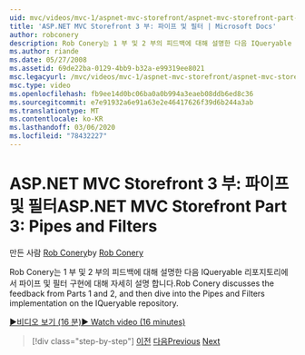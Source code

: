 ```yaml
---
uid: mvc/videos/mvc-1/aspnet-mvc-storefront/aspnet-mvc-storefront-part-3-pipes-and-filters
title: 'ASP.NET MVC Storefront 3 부: 파이프 및 필터 | Microsoft Docs'
author: robconery
description: Rob Conery는 1 부 및 2 부의 피드백에 대해 설명한 다음 IQueryable 리포지토리에서 파이프 및 필터 구현에 대해 자세히 설명 합니다.
ms.author: riande
ms.date: 05/27/2008
ms.assetid: 69de22ba-0129-4bb9-b32a-e99319ee8021
msc.legacyurl: /mvc/videos/mvc-1/aspnet-mvc-storefront/aspnet-mvc-storefront-part-3-pipes-and-filters
msc.type: video
ms.openlocfilehash: fb9ee14d0bc06ba0a0b994a3eaeb08ddb6ed8c36
ms.sourcegitcommit: e7e91932a6e91a63e2e46417626f39d6b244a3ab
ms.translationtype: MT
ms.contentlocale: ko-KR
ms.lasthandoff: 03/06/2020
ms.locfileid: "78432227"
---
```

# <a name="aspnet-mvc-storefront-part-3-pipes-and-filters"></a><span data-ttu-id="8df65-103">ASP.NET MVC Storefront 3 부: 파이프 및 필터</span><span class="sxs-lookup"><span data-stu-id="8df65-103">ASP.NET MVC Storefront Part 3: Pipes and Filters</span></span>

<span data-ttu-id="8df65-104">만든 사람 [Rob Conery](https://github.com/robconery)</span><span class="sxs-lookup"><span data-stu-id="8df65-104">by [Rob Conery](https://github.com/robconery)</span></span>

<span data-ttu-id="8df65-105">Rob Conery는 1 부 및 2 부의 피드백에 대해 설명한 다음 IQueryable 리포지토리에서 파이프 및 필터 구현에 대해 자세히 설명 합니다.</span><span class="sxs-lookup"><span data-stu-id="8df65-105">Rob Conery discusses the feedback from Parts 1 and 2, and then dive into the Pipes and Filters implementation on the IQueryable repository.</span></span>

[<span data-ttu-id="8df65-106">&#9654;비디오 보기 (16 분)</span><span class="sxs-lookup"><span data-stu-id="8df65-106">&#9654; Watch video (16 minutes)</span></span>](https://channel9.msdn.com/Blogs/ASP-NET-Site-Videos/aspnet-mvc-storefront-part-3-pipes-and-filters)

> [!div class="step-by-step"]
> <span data-ttu-id="8df65-107">[이전](aspnet-mvc-storefront-part-2-the-repository-pattern.md)
> [다음](aspnet-mvc-storefront-part-4-linq-to-sql-spike.md)</span><span class="sxs-lookup"><span data-stu-id="8df65-107">[Previous](aspnet-mvc-storefront-part-2-the-repository-pattern.md)
[Next](aspnet-mvc-storefront-part-4-linq-to-sql-spike.md)</span></span>
